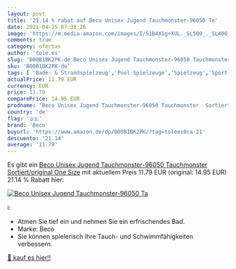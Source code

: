 ```yaml
---
layout: post
title: '21.14 % rabat auf Beco Unisex Jugend Tauchmonster-96050 Ta'
date: 2021-04-25 07:38:26
image: 'https://m.media-amazon.com/images/I/51B4X1g+XUL._SL500_._SL400_.jpg'
comments: true
category: ofertas
author: 'tole.es'
slug: 'B00B1BK2PK-de Beco Unisex Jugend Tauchmonster-96050 Tauchmonster...'
sku: 'B00B1BK2PK-de'
tags: [ 'Bade- & Strandspielzeug','Pool Spielzeuge','Spielzeug','Sport & Outdoor','Tauchringe & Spielzeuge','beco', ]
actualPrice: 11.79 EUR
currency: EUR
price: 11.79
comparePrice: 14.95 EUR
prodname: 'Beco Unisex Jugend Tauchmonster-96050 Tauchmonster  Sortiert/original  One Size'
country: 'de'
flag: '🇩🇪'
brand: 'Beco'
buyurl: 'https://www.amazon.de/dp/B00B1BK2PK/?tag=tolees0ca-21'
descuento: '21.14'
average: '11.79'
---
```


Es gibt ein [Beco Unisex Jugend Tauchmonster-96050 Tauchmonster  Sortiert/original  One Size](https://www.amazon.de/dp/B00B1BK2PK/?tag=tolees0ca-21) mit aktuellem Preis 11.79 EUR (original: 14.95 EUR) 21.14 % Rabatt hier:

[![Beco Unisex Jugend Tauchmonster-96050 Ta](https://m.media-amazon.com/images/I/51B4X1g+XUL._SL500_._SL400_.jpg)](https://www.amazon.de/dp/B00B1BK2PK/?tag=tolees0ca-21)

ℹ️:

- Atmen Sie tief ein und nehmen Sie ein erfrischendes Bad.
- Marke: Beco
- Sie können spielerisch Ihre Tauch- und Schwimmfähigkeiten verbessern.

[🛒 kauf es hier!!](https://www.amazon.de/dp/B00B1BK2PK/?tag=tolees0ca-21)
